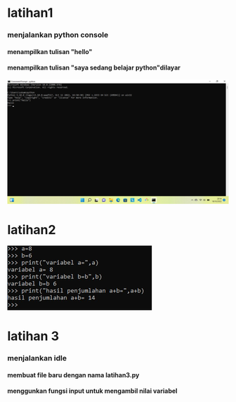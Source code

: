 # latihan1
### menjalankan python console
#### menampilkan tulisan "hello"
#### menampilkan tulisan "saya sedang belajar python"dilayar

![gambar](gambar1.jpeg)

# latihan2

![gambar](gambar2.jpeg)

# latihan 3
### menjalankan idle
#### membuat file baru dengan nama latihan3.py
#### menggunkan fungsi input untuk mengambil nilai variabel
